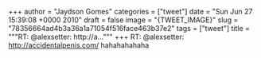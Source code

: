 
+++
author = "Jaydson Gomes"
categories = ["tweet"]
date = "Sun Jun 27 15:39:08 +0000 2010"
draft = false
image = "{TWEET_IMAGE}"
slug = "78356664ad4b3a36a1a71054f516face463b37e2"
tags = ["tweet"]
title = """RT: @alexsetter: http://a..."""
+++
RT: @alexsetter: http://accidentalpenis.com/ hahahahahaha
